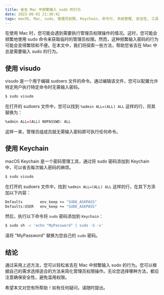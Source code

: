 ```yaml
---
title: 省去 Mac 中频繁输入 sudo 的行为
date: 2023-06-01 21:30:42
tags: macOS, Mac, sudo, 管理员权限, Keychain, 命令行, 系统管理, 安全性, 工具, 效率
---
```


在使用 Mac 时，您可能会遇到需要执行管理员权限操作的情况。这时，您可能会频繁地使用 sudo 命令来获取临时的管理员权限。然而，这种频繁输入密码的行为可能会变得繁琐和不便。在本文中，我们将探索一些方法，帮助您省去在 Mac 中总是需要输入 sudo 的行为。

## 使用 visudo

visudo 是一个用于编辑 sudoers 文件的命令。通过编辑该文件，您可以配置允许特定用户执行特定命令时无需输入密码。

```bash
$ sudo visudo
```

在打开的 sudoers 文件中，您可以找到 `%admin ALL=(ALL) ALL` 这样的行，将其替换为：

```bash
%admin ALL=(ALL) NOPASSWD: ALL
```

这样一来，管理员组成员就无需输入密码即可执行任何命令。

## 使用 Keychain

macOS Keychain 是一个密码管理工具，通过将 sudo 密码添加到 Keychain 中，可以省去每次输入密码的麻烦。

```bash
$ sudo visudo
```

在打开的 sudoers 文件中，找到 `%admin ALL=(ALL) ALL` 这样的行，在其下方添加以下内容：

```bash
Defaults        env_keep += "SUDO_ASKPASS"
Defaults:USER   env_keep += "SUDO_ASKPASS"
```

然后，执行以下命令将 `sudo` 密码添加到 `Keychain`：

```bash
$ sudo sh -c 'echo "MyPassword" | sudo -S -v'
```

请将 "MyPassword" 替换为您自己的 `sudo` 密码。

## 结论

通过采用上述方法，您可以轻松省去在 Mac 中频繁输入 sudo 的行为。您可以根据自己的需求选择适合的方法来简化管理员权限操作。无论您选择哪种方法，都应注意确保安全性，避免滥用权限。

希望本文对您有所帮助！如有任何疑问，请随时提出。
